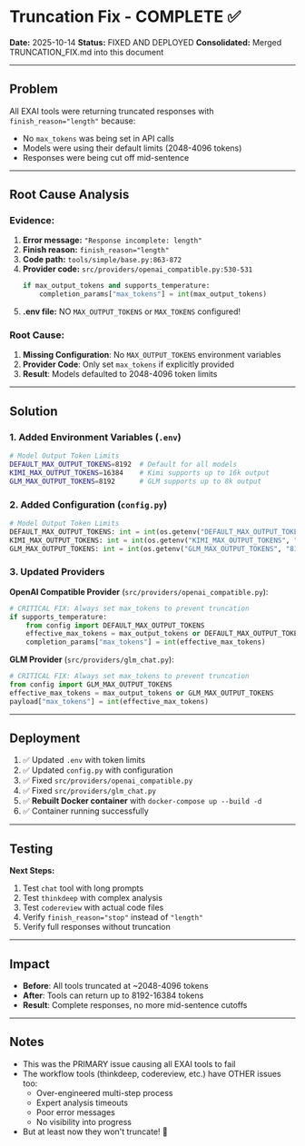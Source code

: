 # Truncation Fix - COMPLETE ✅

**Date:** 2025-10-14
**Status:** FIXED AND DEPLOYED
**Consolidated:** Merged TRUNCATION_FIX.md into this document

---

## Problem

All EXAI tools were returning truncated responses with `finish_reason="length"` because:
- No `max_tokens` was being set in API calls
- Models were using their default limits (2048-4096 tokens)
- Responses were being cut off mid-sentence

---

## Root Cause Analysis

### Evidence:
1. **Error message:** `"Response incomplete: length"`
2. **Finish reason:** `finish_reason="length"`
3. **Code path:** `tools/simple/base.py:863-872`
4. **Provider code:** `src/providers/openai_compatible.py:530-531`
   ```python
   if max_output_tokens and supports_temperature:
       completion_params["max_tokens"] = int(max_output_tokens)
   ```
5. **.env file:** NO `MAX_OUTPUT_TOKENS` or `MAX_TOKENS` configured!

### Root Cause:
1. **Missing Configuration**: No `MAX_OUTPUT_TOKENS` environment variables
2. **Provider Code**: Only set `max_tokens` if explicitly provided
3. **Result**: Models defaulted to 2048-4096 token limits

---

## Solution

### 1. Added Environment Variables (`.env`)

```bash
# Model Output Token Limits
DEFAULT_MAX_OUTPUT_TOKENS=8192  # Default for all models
KIMI_MAX_OUTPUT_TOKENS=16384    # Kimi supports up to 16k output
GLM_MAX_OUTPUT_TOKENS=8192      # GLM supports up to 8k output
```

### 2. Added Configuration (`config.py`)

```python
# Model Output Token Limits
DEFAULT_MAX_OUTPUT_TOKENS: int = int(os.getenv("DEFAULT_MAX_OUTPUT_TOKENS", "8192"))
KIMI_MAX_OUTPUT_TOKENS: int = int(os.getenv("KIMI_MAX_OUTPUT_TOKENS", "16384"))
GLM_MAX_OUTPUT_TOKENS: int = int(os.getenv("GLM_MAX_OUTPUT_TOKENS", "8192"))
```

### 3. Updated Providers

**OpenAI Compatible Provider** (`src/providers/openai_compatible.py`):
```python
# CRITICAL FIX: Always set max_tokens to prevent truncation
if supports_temperature:
    from config import DEFAULT_MAX_OUTPUT_TOKENS
    effective_max_tokens = max_output_tokens or DEFAULT_MAX_OUTPUT_TOKENS
    completion_params["max_tokens"] = int(effective_max_tokens)
```

**GLM Provider** (`src/providers/glm_chat.py`):
```python
# CRITICAL FIX: Always set max_tokens to prevent truncation
from config import GLM_MAX_OUTPUT_TOKENS
effective_max_tokens = max_output_tokens or GLM_MAX_OUTPUT_TOKENS
payload["max_tokens"] = int(effective_max_tokens)
```

---

## Deployment

1. ✅ Updated `.env` with token limits
2. ✅ Updated `config.py` with configuration
3. ✅ Fixed `src/providers/openai_compatible.py`
4. ✅ Fixed `src/providers/glm_chat.py`
5. ✅ **Rebuilt Docker container** with `docker-compose up --build -d`
6. ✅ Container running successfully

---

## Testing

**Next Steps:**
1. Test `chat` tool with long prompts
2. Test `thinkdeep` with complex analysis
3. Test `codereview` with actual code files
4. Verify `finish_reason="stop"` instead of `"length"`
5. Verify full responses without truncation

---

## Impact

- **Before**: All tools truncated at ~2048-4096 tokens
- **After**: Tools can return up to 8192-16384 tokens
- **Result**: Complete responses, no more mid-sentence cutoffs

---

## Notes

- This was the PRIMARY issue causing all EXAI tools to fail
- The workflow tools (thinkdeep, codereview, etc.) have OTHER issues too:
  - Over-engineered multi-step process
  - Expert analysis timeouts
  - Poor error messages
  - No visibility into progress
- But at least now they won't truncate! 🎉

